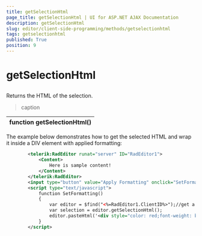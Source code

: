 ```yaml
---
title: getSelectionHtml
page_title: getSelectionHtml | UI for ASP.NET AJAX Documentation
description: getSelectionHtml
slug: editor/client-side-programming/methods/getselectionhtml
tags: getselectionhtml
published: True
position: 9
---
```


# getSelectionHtml



## 

Returns the HTML of the selection.


>caption  

|  __function__  __getSelectionHtml()__  |
| ------ |

The example below demonstrates how to get the selected HTML and wrap it inside a DIV element with applied formatting:

````XML
	    <telerik:RadEditor runat="server" ID="RadEditor1">
	        <Content>        
	            Here is sample content!    
	        </Content>
	    </telerik:RadEditor>
	    <input type="button" value="Apply Formatting" onclick="SetFormatting()" />
	    <script type="text/javascript">
	        function SetFormatting()
	        {    
	            var editor = $find("<%=RadEditor1.ClientID%>");//get a reference to RadEditor client object    
	            var selection = editor.getSelectionHtml();
	            editor.pasteHtml('<div style="color: red;font-weight: bold;font-style: italic;">' + selection + '</div>');
	        }
	    </script>
````


